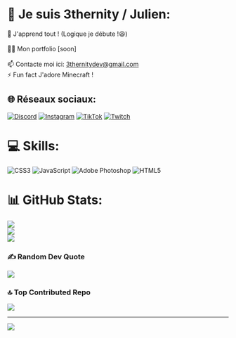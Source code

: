 # 💫 Je suis 3thernity / Julien:
🌱 J'apprend tout ! (Logique je débute !😆)<br><br>👨‍💻 Mon portfolio [soon]<br><br>📫 Contacte moi ici: 3thernitydev@gmail.com<br>⚡ Fun fact J'adore Minecraft !


## 🌐 Réseaux sociaux:
[![Discord](https://img.shields.io/badge/Discord-%237289DA.svg?logo=discord&logoColor=white)](https://discord.gg/C9Fe6X3scJ) [![Instagram](https://img.shields.io/badge/Instagram-%23E4405F.svg?logo=Instagram&logoColor=white)](https://instagram.com/3thernity) [![TikTok](https://img.shields.io/badge/TikTok-%23000000.svg?logo=TikTok&logoColor=white)](https://tiktok.com/@3thernitymars) [![Twitch](https://img.shields.io/badge/Twitch-%239146FF.svg?logo=Twitch&logoColor=white)](https://twitch.tv/3thernity) 

# 💻 Skills:
![CSS3](https://img.shields.io/badge/css3-%231572B6.svg?style=plastic&logo=css3&logoColor=white) ![JavaScript](https://img.shields.io/badge/javascript-%23323330.svg?style=plastic&logo=javascript&logoColor=%23F7DF1E) ![Adobe Photoshop](https://img.shields.io/badge/adobephotoshop-%2331A8FF.svg?style=plastic&logo=adobephotoshop&logoColor=white) ![HTML5](https://img.shields.io/badge/html5-%23E34F26.svg?style=plastic&logo=html5&logoColor=white)
# 📊 GitHub Stats:
![](https://github-readme-stats.vercel.app/api?username=3thernitydev&theme=jolly&hide_border=true&include_all_commits=false&count_private=true)<br/>
![](https://github-readme-streak-stats.herokuapp.com/?user=3thernitydev&theme=jolly&hide_border=true)<br/>
![](https://github-readme-stats.vercel.app/api/top-langs/?username=3thernitydev&theme=jolly&hide_border=true&include_all_commits=false&count_private=true&layout=compact)

### ✍️ Random Dev Quote
![](https://quotes-github-readme.vercel.app/api?type=horizontal&theme=tokyonight)

### 🔝 Top Contributed Repo
![](https://github-contributor-stats.vercel.app/api?username=3thernitydev&limit=5&theme=tokyonight&combine_all_yearly_contributions=true)

---
[![](https://visitcount.itsvg.in/api?id=3thernitydev&icon=5&color=2)](https://visitcount.itsvg.in)


